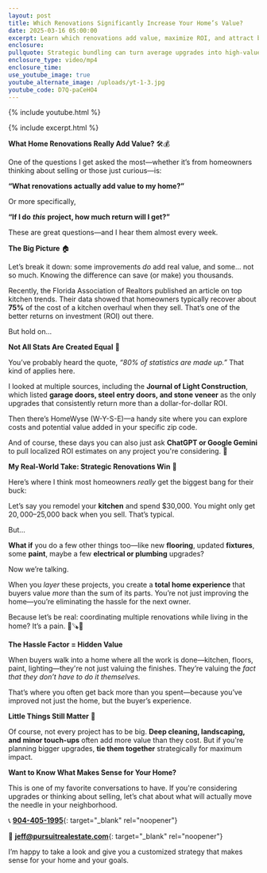 ```yaml
---
layout: post
title: Which Renovations Significantly Increase Your Home’s Value?
date: 2025-03-16 05:00:00
excerpt: Learn which renovations add value, maximize ROI, and attract buyers.
enclosure:
pullquote: Strategic bundling can turn average upgrades into high-value investments
enclosure_type: video/mp4
enclosure_time:
use_youtube_image: true
youtube_alternate_image: /uploads/yt-1-3.jpg
youtube_code: D7Q-paCeHO4
---
```

{% include youtube.html %}

{% include excerpt.html %}

**What Home Renovations Really Add Value?** 🛠️💰

One of the questions I get asked the most—whether it’s from homeowners thinking about selling or those just curious—is:

**“What renovations actually add value to my home?”**

Or more specifically,

**“If I do** ***this*** **project, how much return will I get?”**

These are great questions—and I hear them almost every week.

**The Big Picture** 🏠

Let’s break it down: some improvements *do* add real value, and some... not so much. Knowing the difference can save (or make) you thousands.

Recently, the Florida Association of Realtors published an article on top kitchen trends. Their data showed that homeowners typically recover about **75%** of the cost of a kitchen overhaul when they sell. That’s one of the better returns on investment (ROI) out there.

But hold on...

**Not All Stats Are Created Equal** 🤔

You’ve probably heard the quote, *“80% of statistics are made up.”* That kind of applies here.

I looked at multiple sources, including the **Journal of Light Construction**, which listed **garage doors, steel entry doors, and stone veneer** as the only upgrades that consistently return more than a dollar-for-dollar ROI.

Then there’s HomeWyse (W-Y-S-E)—a handy site where you can explore costs and potential value added in your specific zip code.

And of course, these days you can also just ask **ChatGPT or Google Gemini** to pull localized ROI estimates on any project you're considering. 📲

**My Real-World Take: Strategic Renovations Win** 🧩

Here’s where I think most homeowners *really* get the biggest bang for their buck:

Let’s say you remodel your **kitchen** and spend $30,000. You might only get $20,000–$25,000 back when you sell. That’s typical.

But...

**What if** you do a few other things too—like new **flooring**, updated **fixtures**, some **paint**, maybe a few **electrical or plumbing** upgrades?

Now we’re talking.

When you *layer* these projects, you create a **total home experience** that buyers value *more* than the sum of its parts. You’re not just improving the home—you’re eliminating the hassle for the next owner.

Because let’s be real: coordinating multiple renovations while living in the home? It’s a pain. 🧼🪚😩

**The Hassle Factor = Hidden Value**

When buyers walk into a home where all the work is done—kitchen, floors, paint, lighting—they're not just valuing the finishes. They’re valuing the *fact that they don’t have to do it themselves.*

That’s where you often get back more than you spent—because you’ve improved not just the home, but the buyer’s experience.

**Little Things Still Matter** 🌿

Of course, not every project has to be big. **Deep cleaning, landscaping, and minor touch-ups** often add more value than they cost. But if you're planning bigger upgrades, **tie them together** strategically for maximum impact.

**Want to Know What Makes Sense for Your Home?**

This is one of my favorite conversations to have. If you're considering upgrades or thinking about selling, let’s chat about what will actually move the needle in your neighborhood.

📞 [**904-405-1995**](904-405-1995){: target="_blank" rel="noopener"}

📧 [**jeff@pursuitrealestate.com**](jeff@pursuitrealestate.com){: target="_blank" rel="noopener"}

I’m happy to take a look and give you a customized strategy that makes sense for your home and your goals.